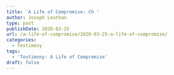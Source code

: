 ```yaml
---
title: 'A Life of Compromise: Ch '
author: Joseph Louthan
type: post
publishDate: 2020-03-25
url: /a-life-of-compromise/2020-03-25-a-life-of-compromise/
categories:
  - Testimony
tags:
  - 'Testimony: A Life of Compromise'
draft: false
---
```

